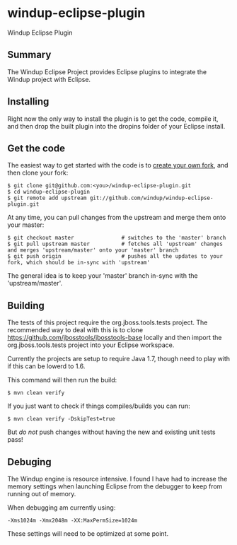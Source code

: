 windup-eclipse-plugin
=====================

Windup Eclipse Plugin

## Summary

The Windup Eclipse Project provides Eclipse plugins to integrate the Windup project with Eclipse.

## Installing

Right now the only way to install the plugin is to get the code, compile it, and then drop the built plugin into the dropins folder of your Eclipse install.

## Get the code

The easiest way to get started with the code is to [create your own fork](http://help.github.com/forking/), 
and then clone your fork:

    $ git clone git@github.com:<you>/windup-eclipse-plugin.git
    $ cd windup-eclipse-plugin
    $ git remote add upstream git://github.com/windup/windup-eclipse-plugin.git
	
At any time, you can pull changes from the upstream and merge them onto your master:

    $ git checkout master               # switches to the 'master' branch
    $ git pull upstream master          # fetches all 'upstream' changes and merges 'upstream/master' onto your 'master' branch
    $ git push origin                   # pushes all the updates to your fork, which should be in-sync with 'upstream'

The general idea is to keep your 'master' branch in-sync with the
'upstream/master'.

## Building

The tests of this project require the org.jboss.tools.tests project. The recommended way to deal with this is
to clone https://github.com/jbosstools/jbosstools-base locally and then import the org.jboss.tools.tests project into your Eclipse workspace.

Currently the projects are setup to require Java 1.7, though need to play with if this can be lowerd to 1.6.

This command will then run the build:

    $ mvn clean verify

If you just want to check if things compiles/builds you can run:

    $ mvn clean verify -DskipTest=true

But *do not* push changes without having the new and existing unit tests pass!

## Debuging
The Windup engine is resource intensive.  I found I have had to increase the memory settings when
launching Eclipse from the debugger to keep from running out of memory.

When debugging am currently using:

    -Xms1024m -Xmx2048m -XX:MaxPermSize=1024m

These settings will need to be optimized at some point.

